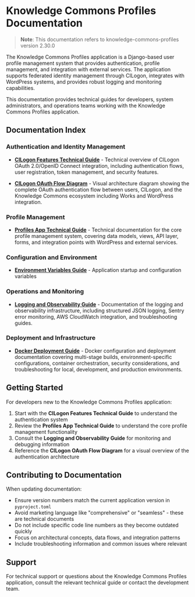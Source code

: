 # Knowledge Commons Profiles Documentation

> **Note**: This documentation refers to knowledge-commons-profiles version 2.30.0

The Knowledge Commons Profiles application is a Django-based user profile management system that provides authentication, profile management, and integration with external services. The application supports federated identity management through CILogon, integrates with WordPress systems, and provides robust logging and monitoring capabilities.

This documentation provides technical guides for developers, system administrators, and operations teams working with the Knowledge Commons Profiles application.

## Documentation Index

### Authentication and Identity Management

- **[CILogon Features Technical Guide](cilogon/cilogon_features_technical_guide.md)** - Technical overview of CILogon OAuth 2.0/OpenID Connect integration, including authentication flows, user registration, token management, and security features.

- **[CILogon OAuth Flow Diagram](cilogon/cilogon_oauth_flow_diagram.md)** - Visual architecture diagram showing the complete OAuth authentication flow between users, CILogon, and the Knowledge Commons ecosystem including Works and WordPress integration.

### Profile Management

- **[Profiles App Technical Guide](newprofile/profiles_app_technical_guide.md)** - Technical documentation for the core profile management system, covering data models, views, API layer, forms, and integration points with WordPress and external services.

### Configuration and Environment

- **[Environment Variables Guide](environment_variables_guide.md)** - Application startup and configuration variables

### Operations and Monitoring

- **[Logging and Observability Guide](logging_and_observability_guide.md)** - Documentation of the logging and observability infrastructure, including structured JSON logging, Sentry error monitoring, AWS CloudWatch integration, and troubleshooting guides.

### Deployment and Infrastructure

- **[Docker Deployment Guide](docker_deployment_guide.md)** - Docker configuration and deployment documentation covering multi-stage builds, environment-specific configurations, container orchestration, security considerations, and troubleshooting for local, development, and production environments.

## Getting Started

For developers new to the Knowledge Commons Profiles application:

1. Start with the **CILogon Features Technical Guide** to understand the authentication system
2. Review the **Profiles App Technical Guide** to understand the core profile management functionality  
3. Consult the **Logging and Observability Guide** for monitoring and debugging information
4. Reference the **CILogon OAuth Flow Diagram** for a visual overview of the authentication architecture

## Contributing to Documentation

When updating documentation:

- Ensure version numbers match the current application version in `pyproject.toml`
- Avoid marketing language like "comprehensive" or "seamless" - these are technical documents
- Do not include specific code line numbers as they become outdated quickly
- Focus on architectural concepts, data flows, and integration patterns
- Include troubleshooting information and common issues where relevant

## Support

For technical support or questions about the Knowledge Commons Profiles application, consult the relevant technical guide or contact the development team.
